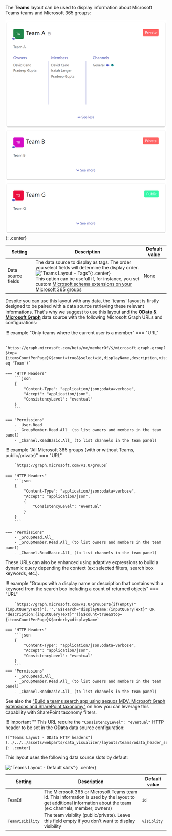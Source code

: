 The **Teams** layout can be used to display information about Microsoft Teams teams and Microsoft 365 groups:

!["Teams Layout - Overview"](../../../assets/webparts/data_visualizer/layouts/teams/teams_layout.png){: .center}

| Setting | Description | Default value 
| ------- |---------------- | ---------- |
| Data source fields | The data source to display as tags. The order you select fields will determine the display order.<br />!["Teams Layout - Tags"](../../../assets/webparts/data_visualizer/layouts/teams/teams_layout_tags.png){: .center} <br /> This option can be usefull if, for instance, you set custom [Microsoft schema extensions on your Microsoft 365 groups](https://docs.microsoft.com/en-us/graph/extensibility-schema-groups)  | None

Despite you can use this layout with any data, the 'teams' layout is firstly designed to be paired with a data source retrieving these relevant informations. That's why we suggest to use this layout and the [**OData & Microsoft Graph**](../data-sources/odata.md) data source with the following Microsoft Graph URLs and configurations:

!!! example "Only teams where the current user is a member"
	=== "URL"

		`https://graph.microsoft.com/beta/me/memberOf/$/microsoft.graph.group?$top={itemsCountPerPage}&$count=true&$select=id,displayName,description,visibility&$filter=resourceProvisioningOptions/Any(x:x eq 'Team')`

	=== "HTTP Headers"
		```json
		{
			"Content-Type": "application/json;odata=verbose",
			"Accept": "application/json",
			"ConsistencyLevel": "eventual"
		}
		```

	=== "Permissions"
		- _User.Read_
		- _GroupMember.Read.All_ (to list owners and members in the team panel)
		- _Channel.ReadBasic.All_ (to list channels in the team panel)

!!! example "All Microsoft 365 groups (with or without Teams, public/private)"
	=== "URL"

		`https://graph.microsoft.com/v1.0/groups`

	=== "HTTP Headers"
		```json
		{
			"Content-Type": "application/json;odata=verbose",
			"Accept": "application/json",
			{
				"ConsistencyLevel": "eventual"
			}
		}
		```

	=== "Permissions"
		- _GroupRead.All_
		- _GroupMember.Read.All_ (to list owners and members in the team panel)
		- _Channel.ReadBasic.All_ (to list channels in the team panel)


These URLs can also be enhanced using adaptive expressions to build a dynamic query depending the context (ex: selected filters, search box keywords, etc.). 

!!! example "Groups with a display name or description that contains with a keyword from the search box including a count of returned objects"
	=== "URL"

		`https://graph.microsoft.com/v1.0/groups?${if(empty("{inputQueryText}"),'','&$search="displayName:{inputQueryText}" OR "description:{inputQueryText}"')}&$count=true&$top={itemsCountPerPage}&$orderby=displayName`

	=== "HTTP Headers"
		```json
		{
			"Content-Type": "application/json;odata=verbose",
			"Accept": "application/json",
			"ConsistencyLevel": "eventual"
		}
		```
	=== "Permissions"
		- _GroupRead.All_
		- _GroupMember.Read.All_ (to list owners and members in the team panel)
		- _Channel.ReadBasic.All_ (to list channels in the team panel)		

See also the ["Build a teams search app using aequos MDV, Microsoft Graph extensions and SharePoint taxonomy"]() on how you can leverage this capability with SharePoint taxonomy filters.

!!! important ""
    This URL require the `"ConsistencyLevel": "eventual"` HTTP header to be set in the **OData** data source configuration:

    !["Teams Layout - OData HTTP headers"](../../../assets/webparts/data_visualizer/layouts/teams/odata_header_set.png){: .center}

This layout uses the following data source slots by defaut:

!["Teams Layout - Default slots"](../../../assets/webparts/data_visualizer/layouts/teams/teams_layout_slots.png){: .center}

| Setting | Description | Default value 
| ------- |---------------- | ---------- |
| `TeamId` | The Microsoft 365 or Microsoft Teams team id. This information is used by the layout to get additional information about the team (ex: channels, member, owners)  | `id`
| `TeamVisibility` | The team visiblity (public/private). Leave this field empty if you don't want to display visibility | `visiblity`
